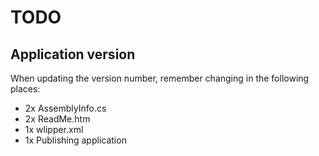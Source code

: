 TODO
====

Application version
-------------------

When updating the version number, remember changing in the following places:

* 2x AssemblyInfo.cs
* 2x ReadMe.htm
* 1x wlipper.xml
* 1x Publishing application
